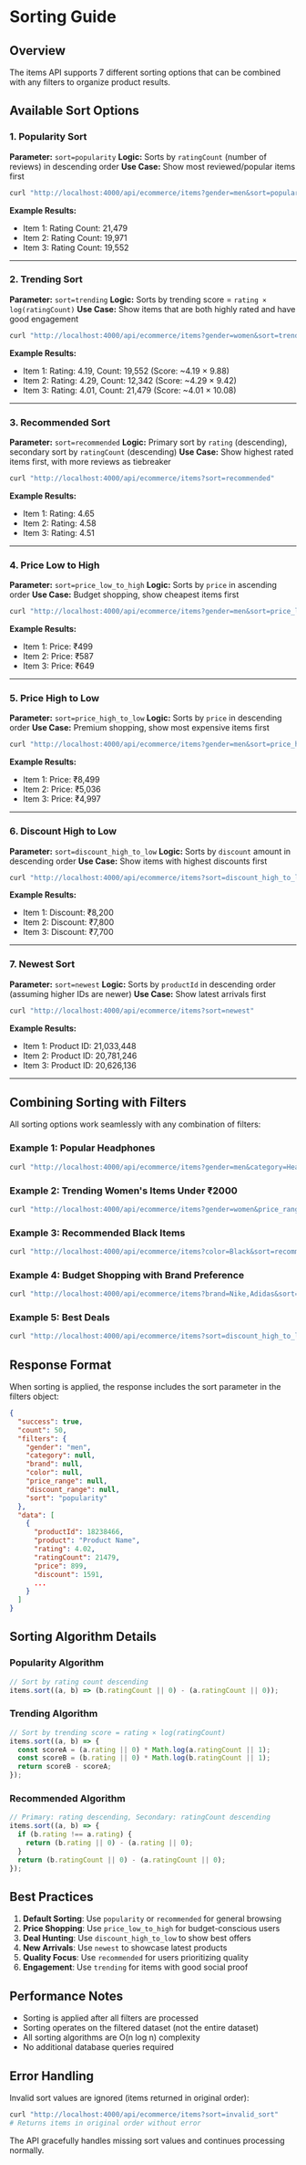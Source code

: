 # Sorting Guide

## Overview

The items API supports 7 different sorting options that can be combined with any filters to organize product results.

## Available Sort Options

### 1. Popularity Sort

**Parameter:** `sort=popularity`
**Logic:** Sorts by `ratingCount` (number of reviews) in descending order
**Use Case:** Show most reviewed/popular items first

```bash
curl "http://localhost:4000/api/ecommerce/items?gender=men&sort=popularity"
```

**Example Results:**

- Item 1: Rating Count: 21,479
- Item 2: Rating Count: 19,971
- Item 3: Rating Count: 19,552

---

### 2. Trending Sort

**Parameter:** `sort=trending`
**Logic:** Sorts by trending score = `rating × log(ratingCount)`
**Use Case:** Show items that are both highly rated and have good engagement

```bash
curl "http://localhost:4000/api/ecommerce/items?gender=women&sort=trending"
```

**Example Results:**

- Item 1: Rating: 4.19, Count: 19,552 (Score: ~4.19 × 9.88)
- Item 2: Rating: 4.29, Count: 12,342 (Score: ~4.29 × 9.42)
- Item 3: Rating: 4.01, Count: 21,479 (Score: ~4.01 × 10.08)

---

### 3. Recommended Sort

**Parameter:** `sort=recommended`
**Logic:** Primary sort by `rating` (descending), secondary sort by `ratingCount` (descending)
**Use Case:** Show highest rated items first, with more reviews as tiebreaker

```bash
curl "http://localhost:4000/api/ecommerce/items?sort=recommended"
```

**Example Results:**

- Item 1: Rating: 4.65
- Item 2: Rating: 4.58
- Item 3: Rating: 4.51

---

### 4. Price Low to High

**Parameter:** `sort=price_low_to_high`
**Logic:** Sorts by `price` in ascending order
**Use Case:** Budget shopping, show cheapest items first

```bash
curl "http://localhost:4000/api/ecommerce/items?gender=men&sort=price_low_to_high"
```

**Example Results:**

- Item 1: Price: ₹499
- Item 2: Price: ₹587
- Item 3: Price: ₹649

---

### 5. Price High to Low

**Parameter:** `sort=price_high_to_low`
**Logic:** Sorts by `price` in descending order
**Use Case:** Premium shopping, show most expensive items first

```bash
curl "http://localhost:4000/api/ecommerce/items?gender=men&sort=price_high_to_low"
```

**Example Results:**

- Item 1: Price: ₹8,499
- Item 2: Price: ₹5,036
- Item 3: Price: ₹4,997

---

### 6. Discount High to Low

**Parameter:** `sort=discount_high_to_low`
**Logic:** Sorts by `discount` amount in descending order
**Use Case:** Show items with highest discounts first

```bash
curl "http://localhost:4000/api/ecommerce/items?sort=discount_high_to_low"
```

**Example Results:**

- Item 1: Discount: ₹8,200
- Item 2: Discount: ₹7,800
- Item 3: Discount: ₹7,700

---

### 7. Newest Sort

**Parameter:** `sort=newest`
**Logic:** Sorts by `productId` in descending order (assuming higher IDs are newer)
**Use Case:** Show latest arrivals first

```bash
curl "http://localhost:4000/api/ecommerce/items?sort=newest"
```

**Example Results:**

- Item 1: Product ID: 21,033,448
- Item 2: Product ID: 20,781,246
- Item 3: Product ID: 20,626,136

---

## Combining Sorting with Filters

All sorting options work seamlessly with any combination of filters:

### Example 1: Popular Headphones

```bash
curl "http://localhost:4000/api/ecommerce/items?gender=men&category=Headphones&sort=popularity"
```

### Example 2: Trending Women's Items Under ₹2000

```bash
curl "http://localhost:4000/api/ecommerce/items?gender=women&price_range=25-2000&sort=trending"
```

### Example 3: Recommended Black Items

```bash
curl "http://localhost:4000/api/ecommerce/items?color=Black&sort=recommended"
```

### Example 4: Budget Shopping with Brand Preference

```bash
curl "http://localhost:4000/api/ecommerce/items?brand=Nike,Adidas&sort=price_low_to_high"
```

### Example 5: Best Deals

```bash
curl "http://localhost:4000/api/ecommerce/items?sort=discount_high_to_low"
```

## Response Format

When sorting is applied, the response includes the sort parameter in the filters object:

```json
{
  "success": true,
  "count": 50,
  "filters": {
    "gender": "men",
    "category": null,
    "brand": null,
    "color": null,
    "price_range": null,
    "discount_range": null,
    "sort": "popularity"
  },
  "data": [
    {
      "productId": 18238466,
      "product": "Product Name",
      "rating": 4.02,
      "ratingCount": 21479,
      "price": 899,
      "discount": 1591,
      ...
    }
  ]
}
```

## Sorting Algorithm Details

### Popularity Algorithm

```javascript
// Sort by rating count descending
items.sort((a, b) => (b.ratingCount || 0) - (a.ratingCount || 0));
```

### Trending Algorithm

```javascript
// Sort by trending score = rating × log(ratingCount)
items.sort((a, b) => {
  const scoreA = (a.rating || 0) * Math.log(a.ratingCount || 1);
  const scoreB = (b.rating || 0) * Math.log(b.ratingCount || 1);
  return scoreB - scoreA;
});
```

### Recommended Algorithm

```javascript
// Primary: rating descending, Secondary: ratingCount descending
items.sort((a, b) => {
  if (b.rating !== a.rating) {
    return (b.rating || 0) - (a.rating || 0);
  }
  return (b.ratingCount || 0) - (a.ratingCount || 0);
});
```

## Best Practices

1. **Default Sorting**: Use `popularity` or `recommended` for general browsing
2. **Price Shopping**: Use `price_low_to_high` for budget-conscious users
3. **Deal Hunting**: Use `discount_high_to_low` to show best offers
4. **New Arrivals**: Use `newest` to showcase latest products
5. **Quality Focus**: Use `recommended` for users prioritizing quality
6. **Engagement**: Use `trending` for items with good social proof

## Performance Notes

- Sorting is applied after all filters are processed
- Sorting operates on the filtered dataset (not the entire dataset)
- All sorting algorithms are O(n log n) complexity
- No additional database queries required

## Error Handling

Invalid sort values are ignored (items returned in original order):

```bash
curl "http://localhost:4000/api/ecommerce/items?sort=invalid_sort"
# Returns items in original order without error
```

The API gracefully handles missing sort values and continues processing normally.
